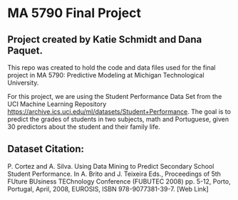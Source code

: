 # MA 5790 Final Project

## Project created by Katie Schmidt and Dana Paquet.

This repo was created to hold the code and data files used for the final project in MA 5790: Predictive Modeling at Michigan Technological University. 

For this project, we are using the Student Performance Data Set from the UCI Machine Learning Repository https://archive.ics.uci.edu/ml/datasets/Student+Performance. The goal is to predict the grades of students in two subjects, math and Portuguese, given 30 predictors about the student and their family life.


## Dataset Citation:
P. Cortez and A. Silva. Using Data Mining to Predict Secondary School Student Performance. In A. Brito and J. Teixeira Eds., Proceedings of 5th FUture BUsiness TEChnology Conference (FUBUTEC 2008) pp. 5-12, Porto, Portugal, April, 2008, EUROSIS, ISBN 978-9077381-39-7.
[Web Link]
